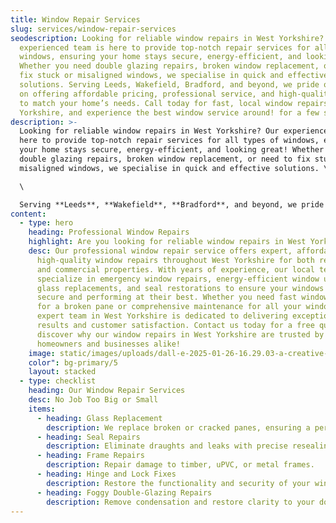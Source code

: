 ```yaml
---
title: Window Repair Services
slug: services/window-repair-services
seodescription: Looking for reliable window repairs in West Yorkshire? Our
  experienced team is here to provide top-notch repair services for all types of
  windows, ensuring your home stays secure, energy-efficient, and looking great!
  Whether you need double glazing repairs, broken window replacement, or need to
  fix stuck or misaligned windows, we specialise in quick and effective
  solutions. Serving Leeds, Wakefield, Bradford, and beyond, we pride ourselves
  on offering affordable pricing, professional service, and high-quality repairs
  to match your home’s needs. Call today for fast, local window repairs in West
  Yorkshire, and experience the best window service around! for a few seconds
description: >-
  Looking for reliable window repairs in West Yorkshire? Our experienced team is
  here to provide top-notch repair services for all types of windows, ensuring
  your home stays secure, energy-efficient, and looking great! Whether you need
  double glazing repairs, broken window replacement, or need to fix stuck or
  misaligned windows, we specialise in quick and effective solutions. \

  \

  Serving **Leeds**, **Wakefield**, **Bradford**, and beyond, we pride ourselves on offering affordable pricing, professional service, and high-quality repairs to match your home’s needs. Call today for fast, local window repairs in West Yorkshire, and experience the best window service around! for a few seconds
content:
  - type: hero
    heading: Professional Window Repairs
    highlight: Are you looking for reliable window repairs in West Yorkshire?
    desc: Our professional window repair service offers expert, affordable, and
      high-quality window repairs throughout West Yorkshire for both residential
      and commercial properties. With years of experience, our local technicians
      specialize in emergency window repairs, energy-efficient window upgrades,
      glass replacements, and seal restorations to ensure your windows are
      secure and performing at their best. Whether you need fast window repairs
      for a broken pane or comprehensive maintenance for all your windows, our
      expert team in West Yorkshire is dedicated to delivering exceptional
      results and customer satisfaction. Contact us today for a free quote and
      discover why our window repairs in West Yorkshire are trusted by
      homeowners and businesses alike!
    image: static/images/uploads/dall-e-2025-01-26-16.29.03-a-creative-and-surreal-depiction-of-a-professional-worker-fixing-broken-windows-in-a-bright-and-modern-home-interior.-the-setting-is-a-cosy-living-spa.webp
    color": bg-primary/5
    layout: stacked
  - type: checklist
    heading: Our Window Repair Services
    desc: No Job Too Big or Small
    items:
      - heading: Glass Replacement
        description: We replace broken or cracked panes, ensuring a perfect fit.
      - heading: Seal Repairs
        description: Eliminate draughts and leaks with precise resealing.
      - heading: Frame Repairs
        description: Repair damage to timber, uPVC, or metal frames.
      - heading: Hinge and Lock Fixes
        description: Restore the functionality and security of your windows.
      - heading: Foggy Double-Glazing Repairs
        description: Remove condensation and restore clarity to your double-glazed units.
---
```

